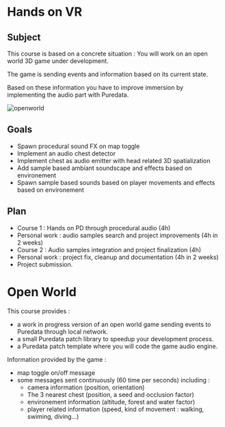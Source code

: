 
# Hands on VR

## Subject

This course is based on a concrete situation : You will work on an open world 3D game under development.

The game is sending events and information based on its current state.

Based on these information you have to improve immersion by implementing the audio part with Puredata.

![openworld](img/openworld.png)

## Goals

* Spawn procedural sound FX on map toggle
* Implement an audio chest detector
* Implement chest as audio emitter with head related 3D spatialization
* Add sample based ambiant soundscape and effects based on environement
* Spawn sample based sounds based on player movements and effects based on environement

## Plan

* Course 1 : Hands on PD through procedural audio (4h)
* Personal work : audio samples search and project improvements (4h in 2 weeks)
* Course 2 : Audio samples integration and project finalization (4h)
* Personal work : project fix, cleanup and documentation (4h in 2 weeks)
* Project submission.

# Open World

This course provides :

* a work in progress version of an open world game sending events to Puredata through local network.
* a small Puredata patch library to speedup your development process.
* a Puredata patch template where you will code the game audio engine.

Information provided by the game :

* map toggle on/off message
* some messages sent continuously (60 time per seconds) including :
  * camera information (position, orientation)
  * The 3 nearest chest (position, a seed and occlusion factor)
  * environement information (altitude, forest and water factor)
  * player related information (speed, kind of movement : walking, swiming, diving...)


